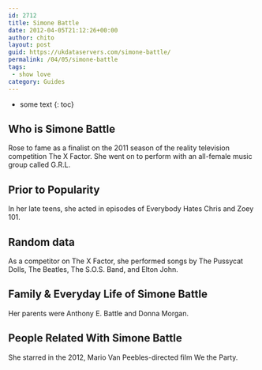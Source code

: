 ```yaml
---
id: 2712
title: Simone Battle
date: 2012-04-05T21:12:26+00:00
author: chito
layout: post
guid: https://ukdataservers.com/simone-battle/
permalink: /04/05/simone-battle
tags:
 - show love
category: Guides
---
```


* some text
{: toc}
          
          
## Who is  Simone Battle
                  
                  
                  
Rose to fame as a finalist on the 2011 season of the reality television competition The X Factor. She went on to perform with an all-female music group called G.R.L. 
                  
                
                
                
## Prior to Popularity 
                  
                  
                  
In her late teens, she acted in episodes of Everybody Hates Chris and Zoey 101.
                  
                
                
                
## Random data 
                  
                  
                  
As a competitor on The X Factor, she performed songs by The Pussycat Dolls, The Beatles, The S.O.S. Band, and Elton John.
                  
                
                
                
## Family & Everyday Life of Simone Battle
                  
                  
                  
Her parents were Anthony E. Battle and Donna Morgan. 
                  
                
                
                
## People Related With  Simone Battle
                  
                  
                  
She starred in the 2012, Mario Van Peebles-directed film We the Party. 
                  
                
              
            
          
          
          
    
    
  
